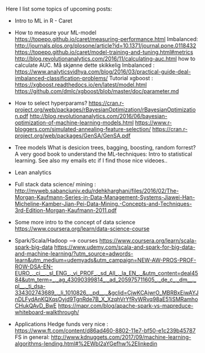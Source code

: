Here I list some topics of upcoming posts:

* Intro to ML in R - Caret
* How to measure your ML-model 
https://topepo.github.io/caret/measuring-performance.html
Imbalanced: http://journals.plos.org/plosone/article?id=10.1371/journal.pone.0118432
https://topepo.github.io/caret/model-training-and-tuning.html#metrics
http://blog.revolutionanalytics.com/2016/11/calculating-auc.html how to calculate AUC. Må skjønne dette skikkelig
Imbalanced : https://www.analyticsvidhya.com/blog/2016/03/practical-guide-deal-imbalanced-classification-problems/
Tutorial xgboost : https://xgboost.readthedocs.io/en/latest/model.html
https://github.com/dmlc/xgboost/blob/master/doc/parameter.md


* How to select hyperparams?
https://cran.r-project.org/web/packages/rBayesianOptimization/rBayesianOptimization.pdf
http://blog.revolutionanalytics.com/2016/06/bayesian-optimization-of-machine-learning-models.html
https://www.r-bloggers.com/simulated-annealing-feature-selection/
https://cran.r-project.org/web/packages/GenSA/GenSA.pdf


* Tree models
What is desicion trees, bagging, boosting, random forrest? A very good book to understand the ML-techniques: Intro to statistical learning. See also my emails etc if I find those nice videoes..

* Lean analytics

* Full stack data science/ mining : http://myweb.sabanciuniv.edu/rdehkharghani/files/2016/02/The-Morgan-Kaufmann-Series-in-Data-Management-Systems-Jiawei-Han-Micheline-Kamber-Jian-Pei-Data-Mining.-Concepts-and-Techniques-3rd-Edition-Morgan-Kaufmann-2011.pdf

* Some more intro to the concept of data science
https://www.coursera.org/learn/data-science-course

* Spark/Scala/Hadoop --> courses
https://www.coursera.org/learn/scala-spark-big-data
https://www.udemy.com/scala-and-spark-for-big-data-and-machine-learning/?utm_source=adwords-learn&utm_medium=udemyads&utm_campaign=NEW-AW-PROS-PROF-ROW-DSA-EN-EURO_._ci__._sl_ENG_._vi_PROF_._sd_All_._la_EN_._&utm_content=deal4584&utm_term=_._ag_43090399814_._ad_205975711605_._de_c_._dm__._pl__._ti_dsa-334302743689_._li_1010826_._pd__._&gclid=CjwKCAjwrO_MBRBxEiwAYJnDLFydAnKQXqsOyjd9TgnRde7B_X_XzqhVrYfRyWRvq98aE51iSMRamhoCHukQAvD_BwE
https://mapr.com/blog/apache-spark-vs-mapreduce-whiteboard-walkthrough/

* Applications
Hedge funds very nice : https://www.ft.com/content/d86ad460-8802-11e7-bf50-e1c239b45787
FS in general: http://www.kdnuggets.com/2017/09/machine-learning-algorithms-lending.html#%2EWbl2aYGefhw%2Elinkedin

